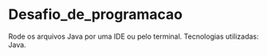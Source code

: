 # Desafio_de_programacao

Rode os arquivos Java por uma IDE ou pelo terminal.
Tecnologias utilizadas: Java.
